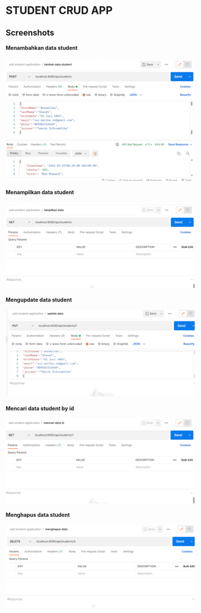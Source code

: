 # STUDENT CRUD APP

## Screenshots

#### Menambahkan data student
![Tambah Data](https://github.com/NormalikaShandi/PBO_E/blob/main/Student%20Crud/img/Screenshot%20(731).png "Tambah Data")

#### Menampilkan data student
![Tambah Data](https://github.com/NormalikaShandi/PBO_E/blob/main/Student%20Crud/img/Screenshot%20(732).png "Tambah Data")

#### Mengupdate data student
![Tambah Data](https://github.com/NormalikaShandi/PBO_E/blob/main/Student%20Crud/img/Screenshot%20(733).png "Tambah Data")

#### Mencari data student by id
![Tambah Data](https://github.com/NormalikaShandi/PBO_E/blob/main/Student%20Crud/img/Screenshot%20(734).png "Tambah Data")

#### Menghapus data student
![Tambah Data](https://github.com/NormalikaShandi/PBO_E/blob/main/Student%20Crud/img/Screenshot%20(735).png "Tambah Data")
